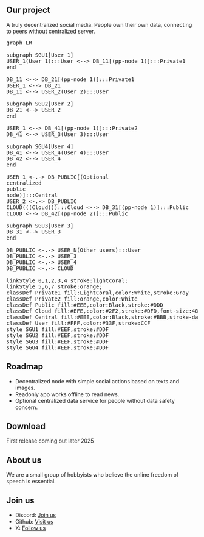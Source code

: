 ## Our project
A truly decentralized social media. People own their own data, connecting to peers without centralized server. 

<script type="module">
  import mermaid from 'https://cdn.jsdelivr.net/npm/mermaid@10/dist/mermaid.esm.min.mjs';
  mermaid.initialize({ startOnLoad: true });
</script>
<pre class="mermaid">
graph LR

subgraph SGU1[User 1]
USER_1(User 1):::User <--> DB_11[(pp-node 1)]:::Private1
end

DB_11 <--> DB_21[(pp-node 1)]:::Private1
USER_1 <--> DB_21
DB_11 <--> USER_2(User 2):::User

subgraph SGU2[User 2]
DB_21 <--> USER_2
end

USER_1 <--> DB_41[(pp-node 1)]:::Private2
DB_41 <--> USER_3(User 3):::User

subgraph SGU4[User 4]
DB_41 <--> USER_4(User 4):::User
DB_42 <--> USER_4
end

USER_1 <-.-> DB_PUBLIC[(Optional<br>centralized<br>public<br>node)]:::Central
USER_2 <-.-> DB_PUBLIC
CLOUD(((Cloud))):::Cloud <--> DB_31[(pp-node 1)]:::Public
CLOUD <--> DB_42[(pp-node 2)]:::Public

subgraph SGU3[User 3]
DB_31 <--> USER_3
end

DB_PUBLIC <-.-> USER_N(Other users):::User
DB_PUBLIC <-.-> USER_3
DB_PUBLIC <-.-> USER_4
DB_PUBLIC <-.-> CLOUD

linkStyle 0,1,2,3,4 stroke:lightcoral;
linkStyle 5,6,7 stroke:orange;
classDef Private1 fill:LightCoral,color:White,stroke:Gray
classDef Private2 fill:orange,color:White
classDef Public fill:#EEE,color:Black,stroke:#DDD
classDef Cloud fill:#EFE,color:#2F2,stroke:#DFD,font-size:40pt
classDef Central fill:#EEE,color:Black,stroke:#BBB,stroke-dasharray:5 5
classDef User fill:#FFF,color:#33F,stroke:CCF
style SGU1 fill:#EEF,stroke:#DDF
style SGU2 fill:#EEF,stroke:#DDF
style SGU3 fill:#EEF,stroke:#DDF
style SGU4 fill:#EEF,stroke:#DDF
</pre>

## Roadmap
- Decentralized node with simple social actions based on texts and images. 
- Readonly app works offline to read news. 
- Optional centralized data service for people without data safety concern. 

## Download
First release coming out later 2025

## About us
We are a small group of hobbyists who believe the online freedom of speech is essential.

## Join us
- Discord: [Join us](https://discord.gg/Ma8KrwS4zU)
- Github: [Visit us](https://github.com/people-post)
- X: [Follow us](https://x.com/peoplepost910)

